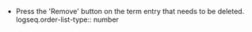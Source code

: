 - Press the 'Remove' button on the term entry that needs to be deleted.
  logseq.order-list-type:: number